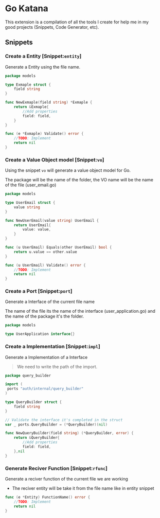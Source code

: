 # Go Katana

This extension is a compilation of all the tools I create for help me in my good projects (Snippets, Code Generator, etc).

## Snippets

### Create a Entity [Snippet:`entity`]

Generate a Entity using the file name.

```go
package models

type Exmaple struct {
	field string
}

func NewExmaple(field string) *Exmaple {
	return &Exmaple{
		//Add properties
		field: field,
	}
}

func (e *Exmaple) Validate() error {
	//TODO: Implement
	return nil
}
```


### Create a Value Object model [Snippet:`vo`]

Using the snippet `vo` will generate a value object model for Go.

The package will be the name of the folder, the VO name will be the name of the file (user_email.go)

```go
package models

type UserEmail struct {
	value string
}

func NewUserEmail(value string) UserEmail {
	return UserEmail{
		value: value,
	}
}

func (u UserEmail) Equals(other UserEmail) bool {
	return u.value == other.value
}

func (u UserEmail) Validate() error {
	//TODO: Implement
	return nil
}
```

### Create a Port [Snippet:`port`]

Generate a Interface of the current file name

The name of the file its the name of the interface (user_application.go) and the name of the package it's the folder.

```go
package models

type UserApplication interface{}
```

### Create a Implementation [Snippet:`impl`]

Generate a Implementation of a Interface

> We need to write the path of the import.

```go
package query_builder

import (
 ports "auth/internal/query_builder"
)

type QueryBuilder struct {
	field string
}

// Validate the interface it's completed in the struct
var _ ports.QueryBuilder = (*QueryBuilder)(nil)

func NewQueryBuilder(field string) (*QueryBuilder, error) {
	return &QueryBuilder{
		//Add properties
		field: field,
	},nil
}
```

### Generate Reciver Function [Snippet:`rfunc`]

Generate a reciver function of the current file we are working
- The reciver entity will be take it from the file name like in entity snippet

```go
func (e *Entity) FunctionName() error {
	//TODO: Implement
	return nil
}
```
